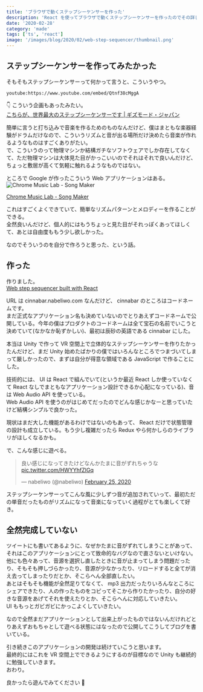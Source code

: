 ```yaml
---
title: 'ブラウザで動くステップシーケンサーを作った'
description: 'React を使ってブラウザで動くステップシーケンサーを作ったのでその詳しい話。'
date: '2020-02-28'
category: 'made'
tags: ['ts', 'react']
image: '/images/blog/2020/02/web-step-sequencer/thumbnail.png'
---
```


## ステップシーケンサーを作ってみたかった

そもそもステップシーケンサーって何かって言うと、こういうやつ。

`youtube:https://www.youtube.com/embed/Qtnf38cMggA`

:point_down: こういう企画もあったみたい。  
[こちらが、世界最大のステップシーケンサーです | ギズモード・ジャパン](https://www.gizmodo.jp/2018/10/the-biggest-step-sequencer-in-the-world.html)

簡単に言うと打ち込みで音楽を作るためのものなんだけど、僕はまともな楽器経験がドラムだけなので、こういうリズムと音が出る場所だけ決めたら音楽が作れるようなものはすごくありがたい。  
で、こういうのって物理マシンか結構ガチなソフトウェアでしか存在してなくて、ただ物理マシンは大体見た目がかっこいいのでそれはそれで良いんだけど、ちょっと敷居が高くて気軽に触れるようなものではない。

ところで Google が作ったこういう Web アプリケーションはある。  
![Chrome Music Lab - Song Maker](/images/blog/2020/02/web-step-sequencer/02.png 'Chrome Music Lab - Song Maker')

[Chrome Music Lab - Song Maker](https://musiclab.chromeexperiments.com/Song-Maker/)

これはすごくよくできていて、簡単なリズムパターンとメロディーを作ることができる。  
全然良いんだけど、個人的にはもうちょっと見た目がそれっぽくあってほしくて、あとは自由度ももう少し欲しかった。

なのでそういうのを自分で作ろうと思った、という話。

## 作った

作りました。  
[Web step sequencer built with React](https://cinnabar.nabeliwo.com/)

URL は cinnabar.nabeliwo.com なんだけど、 cinnabar のところはコードネームです。  
まだ正式なアプリケーション名も決めていないのでとりあえずコードネームで公開している。今年の僕はプロダクトのコードネームは全て宝石の名前でいこうと決めていて(なかなか恥ずかしい)、最初は辰砂の英語である cinnabar にした。

本当は Unity で作って VR 空間上で立体的なステップシーケンサーを作りたかったんだけど、まだ Unity 始めたばかりの僕ではいろんなところでつまづいてしまって厳しかったので、まずは自分が得意な領域である JavaScript で作ることにした。

技術的には、 UI は React で組んでいて(というか最近 React しか使っていなくて React なしでまともなアプリケーション設計できるか心配になっている)、音は Web Audio API を使っている。  
Web Audio API を使うのがはじめてだったのでどんな感じかなーと思っていたけど結構シンプルで良かった。

現状はまだ大した機能があるわけではないのもあって、 React だけで状態管理の設計も成立している。もう少し複雑だったら Redux やら何かしらのライブラリがほしくなるかも。

で、こんな感じに遊べる。

<blockquote class="twitter-tweet"><p lang="ja" dir="ltr">良い感じになってきたけどなんかたまに音がずれちゃうな <a href="https://t.co/HWYYhfZIGq">pic.twitter.com/HWYYhfZIGq</a></p>&mdash; nabeliwo (@nabeliwo) <a href="https://twitter.com/nabeliwo/status/1232342158276841475?ref_src=twsrc%5Etfw">February 25, 2020</a></blockquote> <script async src="https://platform.twitter.com/widgets.js" charset="utf-8"></script>

ステップシーケンサーってこんな風に少しずつ音が追加されていって、最初ただの単音だったものがリズムになって音楽になっていく過程がとても楽しくて好き。

## 全然完成していない

ツイートにも書いてあるように、なぜかたまに音がずれてしまうことがあって、それはこのアプリケーションにとって致命的なバグなので直さないといけない。  
他にも色々あって、音源を選択し直したときに音が止まってしまう問題だったり、そもそも押しづらかったり、音源が少なかったり、リロードすると全てが消え去ってしまったりだとか、そこらへん全部直したい。  
あとはそもそも機能が全然足りてなくて、 mp3 出力だったりいろんなところにシェアできたり、人の作ったものをコピってそこから作りたかったり、自分の好きな音源をあげてそれを使えたりとか、そこらへんに対応していきたい。  
UI ももっとガビガビにかっこよくしていきたい。

なので全然まだアプリケーションとして出来上がったものではないんだけれどとりあえずおもちゃとして遊べる状態にはなったので公開してこうしてブログを書いている。

引き続きこのアプリケーションの開発は続けていこうと思います。  
最終的にはこれを VR 空間上でできるようにするのが目標なので Unity も継続的に勉強していきます。  
おわり。

良かったら遊んでみてください :pray:

